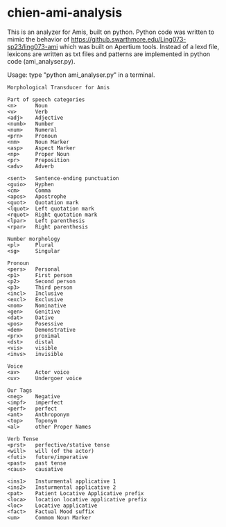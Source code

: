 # chien-ami-analysis

This is an analyzer for Amis, built on python. Python code was written to mimic the behavior of https://github.swarthmore.edu/Ling073-sp23/ling073-ami which was built on Apertium tools. Instead of a lexd file, lexicons are written as txt files and patterns are implemented in python code (ami_analyser.py).

Usage: type "python ami_analyser.py" in a terminal.
```
Morphological Transducer for Amis

Part of speech categories
<n>      Noun
<v>      Verb
<adj>    Adjective
<numb>   Number
<num>    Numeral
<prn>    Pronoun
<nm>     Noun Marker
<asp>    Aspect Marker
<np>     Proper Noun
<pr>     Preposition
<adv>    Adverb

<sent>   Sentence-ending punctuation
<guio>   Hyphen
<cm>     Comma
<apos>   Apostrophe
<quot>   Quotation mark
<lquot>  Left quotation mark
<rquot>  Right quotation mark
<lpar>   Left parenthesis
<rpar>   Right parenthesis

Number morphology
<pl>     Plural
<sg>     Singular

Pronoun
<pers>   Personal
<p1>     First person
<p2>     Second person
<p3>     Third person
<incl>   Inclusive
<excl>   Exclusive
<nom>    Nominative
<gen>    Genitive
<dat>    Dative
<pos>    Posessive
<dem>    Demonstrative
<prx>    proximal
<dst>    distal
<vis>    visible
<invs>   invisible

Voice
<av>     Actor voice
<uv>     Undergoer voice

Our Tags
<neg>    Negative
<impf>   imperfect
<perf>   perfect
<ant>    Anthroponym
<top>    Toponym
<al>     other Proper Names

Verb Tense
<prst>   perfective/stative tense
<will>   will (of the actor)
<futi>   future/imperative
<past>   past tense
<caus>   causative

<ins1>   Insturmental applicative 1
<ins2>   Insturmental applicative 2
<pat>    Patient Locative Applicative prefix
<loca>   location locative applicative prefix
<loc>    Locative applicative
<fact>   Factual Mood suffix
<um>     Commom Noun Marker
```
